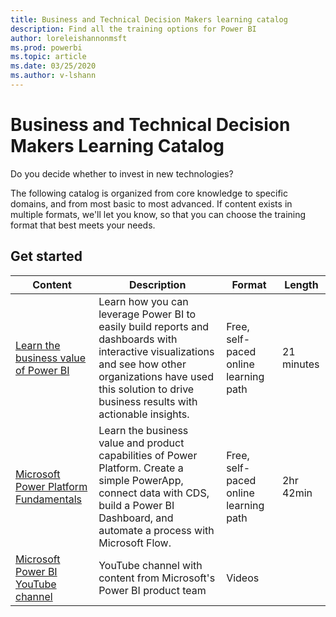 ```yaml
---
title: Business and Technical Decision Makers learning catalog
description: Find all the training options for Power BI
author: loreleishannonmsft
ms.prod: powerbi
ms.topic: article
ms.date: 03/25/2020
ms.author: v-lshann
---
```


# Business and Technical Decision Makers Learning Catalog

Do you decide whether to invest in new technologies? 

The following catalog is organized from core knowledge to specific domains, and from most basic to most advanced. If content exists in multiple formats, we'll let you know, so that you can choose the training format that best meets your needs. 

## Get started<a name="get-started"></a>
| Content  | Description  | Format  | Length     |
|---------------------------------------------------------------------------------------------------------------|------------------------------------------------------------------------------------------------------------------------------------------------------------------------------------------------------------------------|---------------------------------------|------------|
| [Learn the business value of Power BI](https://docs.microsoft.com/learn/modules/introduction-power-bi/) | Learn how you can leverage Power BI to easily build reports and dashboards with interactive visualizations and see how other organizations have used this solution to drive business results with actionable insights. | Free, self-paced online learning path | 21 minutes |
| [Microsoft Power Platform Fundamentals](https://docs.microsoft.com/learn/paths/power-plat-fundamentals/)      | Learn the business value and product capabilities of Power Platform. Create a simple PowerApp, connect data with CDS, build a Power BI Dashboard, and automate a process with Microsoft Flow.                          | Free, self-paced online learning path | 2hr 42min  |
| [Microsoft Power BI YouTube channel](https://www.youtube.com/user/mspowerbi/videos)  | YouTube channel with content from Microsoft's Power BI product team  | Videos   |            |
